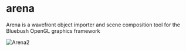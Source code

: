 # arena

Arena is a wavefront object importer and scene composition tool for the Bluebush OpenGL graphics framework

![Arena2](https://github.com/kingc8/arena/assets/3446076/9e378453-a3f6-45cd-b7b2-8896c4f94a4d)
